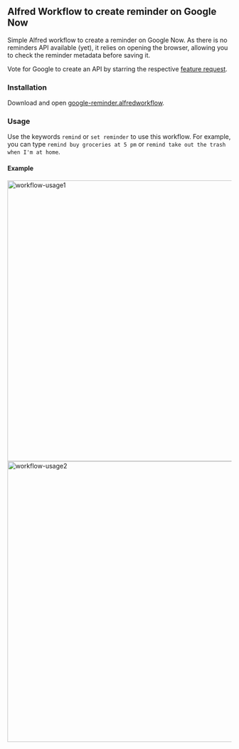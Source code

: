 Alfred Workflow to create reminder on Google Now
-------------------------------------------------

Simple Alfred workflow to create a reminder on Google Now. As there is no reminders API available (yet), it relies on opening the browser, allowing you to check the reminder metadata before saving it. 

Vote for Google to create an API by starring the respective [feature request](https://issuetracker.google.com/issues/36760283).

### Installation
Download and open [google-reminder.alfredworkflow](https://raw.githubusercontent.com/felix-last/alfred-google-reminder/master/google-reminder.alfredworkflow).

### Usage
Use the keywords `remind` or `set reminder` to use this workflow. For example, you can type `remind buy groceries at 5 pm` or `remind take out the trash when I'm at home`.

#### Example
<img width="631" alt="workflow-usage1" src="https://user-images.githubusercontent.com/783826/32352744-65d2285e-c01a-11e7-81ce-e032ec5512c0.png">
<img width="631" alt="workflow-usage2" src="https://user-images.githubusercontent.com/783826/32352745-65ff05fe-c01a-11e7-8b24-0e3661c5083e.png">
